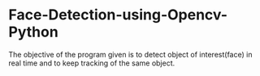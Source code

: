 # Face-Detection-using-Opencv-Python
The objective of the program given is to detect object of interest(face) in real time and to keep tracking of the same object.
